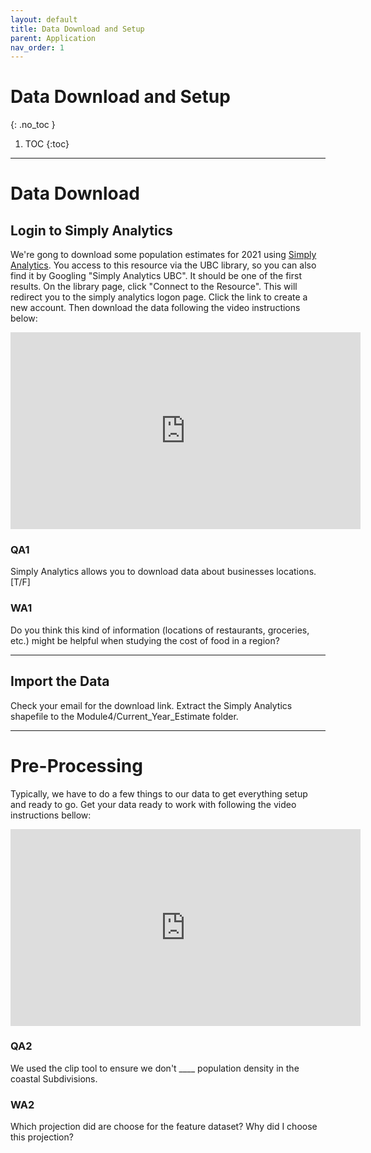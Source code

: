 ```yaml
---
layout: default
title: Data Download and Setup 
parent: Application
nav_order: 1
---
```


# Data Download and Setup
{: .no_toc }

1. TOC
{:toc}

---

# Data Download

## Login to Simply Analytics

We're gong to download some population estimates for 2021 using [Simply Analytics](https://resources.library.ubc.ca/page.php?id=1044).  You access to this resource via the UBC library, so you can also find it by Googling "Simply Analytics UBC".  It should be one of the first results.  On the library page, click "Connect to the Resource".  This will redirect you to the simply analytics logon page.  Click the link to create a new account.  Then download the data following the video instructions below:

<iframe width="560" height="315" src="https://www.youtube.com/embed/eEtLTafGxbM" title="YouTube video player" frameborder="0" allow="accelerometer; autoplay; clipboard-write; encrypted-media; gyroscope; picture-in-picture" allowfullscreen></iframe>

### QA1

Simply Analytics allows you to download data about businesses locations. [T/F]

### WA1

Do you think this kind of information (locations of restaurants, groceries, etc.) might be helpful when studying the cost of food in a region?

---

## Import the Data

Check your email for the download link.  Extract the Simply Analytics shapefile to the Module4/Current_Year_Estimate folder.

---

# Pre-Processing

Typically, we have to do a few things to our data to get everything setup and ready to go.  Get your data ready to work with following the video instructions bellow:

<iframe width="560" height="315" src="https://www.youtube.com/embed/YRm8Bv958gw" title="YouTube video player" frameborder="0" allow="accelerometer; autoplay; clipboard-write; encrypted-media; gyroscope; picture-in-picture" allowfullscreen></iframe>

### QA2

We used the clip tool to ensure we don't  ____ population density in the coastal Subdivisions.

### WA2

Which projection did are choose for the feature dataset?  Why did I choose this projection?




